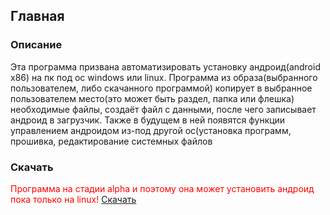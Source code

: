 ## Главная
### Описание

Эта программа призвана автоматизировать установку андроид(android x86) на пк под ос windows или linux. 
Программа из образа(выбранного пользователем, либо скачанного программой) копирует в выбранное пользователем место(это может быть раздел, папка или флешка) необходимые файлы, 
создаёт файл с данными, после чего записывает андроид в загрузчик. Также в будущем в ней появятся функции управлением андроидом из-под другой ос(установка программ, прошивка, 
редактирование системных файлов

### Скачать

<font color="red">Программа на стадии alpha и поэтому она может установить андроид пока только на linux!</font>
[Скачать](https://github.com/YourDroid/YourDroid/releases)
